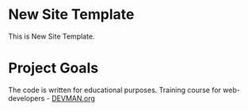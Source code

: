 # New Site Template

This is New Site Template.

# Project Goals

The code is written for educational purposes. Training course for web-developers - [DEVMAN.org](https://devman.org)
